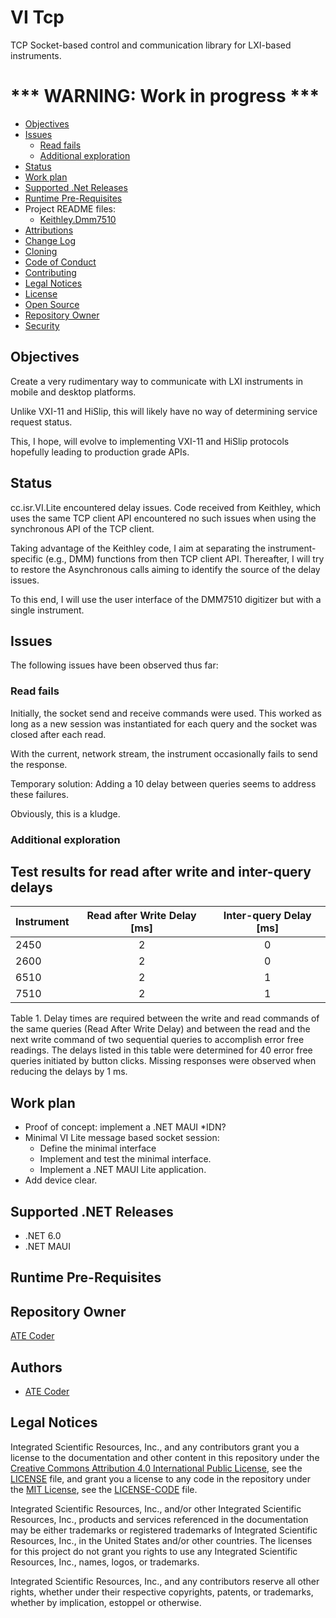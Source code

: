 # VI Tcp

TCP Socket-based control and communication library for LXI-based instruments. 

# *** WARNING: Work in progress ***

* [Objectives](#Objectives)
* [Issues](#Issues)
  * [Read fails](#Read-fails) 
  * [Additional exploration](#Additional-exploration)
* [Status](#Status) 
* [Work plan](#work-plan)
* [Supported .Net Releases](#Supported-.Net-Releases)
* [Runtime Pre-Requisites](#Runtime-Pre-Requisites)
* Project README files:
  * [Keithley.Dmm7510](/keithley/libs/Keihtley.Dmm7510/readme.md) 
* [Attributions](Attributions.md)
* [Change Log](./CHANGELOG.md)
* [Cloning](Cloning.md)
* [Code of Conduct](code_of_conduct.md)
* [Contributing](contributing.md)
* [Legal Notices](#legal-notices)
* [License](LICENSE)
* [Open Source](Open-Source.md)
* [Repository Owner](#Repository-Owner)
* [Security](security.md)

<a name="objectives"></a>
## Objectives

Create a very rudimentary way to communicate with LXI instruments in mobile and desktop platforms.

Unlike VXI-11 and HiSlip, this will likely have no way of determining service request status. 

This, I hope, will evolve to implementing VXI-11 and HiSlip protocols hopefully leading to production grade APIs.

## Status

cc.isr.VI.Lite encountered delay issues. Code received from Keithley, which uses the same TCP client API encountered no such issues when using the synchronous API of the TCP client.

Taking advantage of the Keithley code, I aim at separating the instrument-specific (e.g., DMM) functions from then TCP client API. Thereafter, I will try to restore the Asynchronous calls aiming to identify the source of the delay issues.

To this end, I will use the user interface of the DMM7510 digitizer but with a single instrument.
 
<a name="Issues"></a>
## Issues

The following issues have been observed thus far:

### Read fails

Initially, the socket send and receive commands were used. This worked as long as a new session was instantiated for each query and the socket was closed after each read.

With the current, network stream, the instrument occasionally fails to send the response.

Temporary solution:
Adding a 10 delay between queries seems to address these failures.

Obviously, this is a kludge.

### Additional exploration

## Test results for read after write and inter-query delays

|Instrument | Read after Write Delay [ms] | Inter-query Delay [ms]
|-----------|:-------------:|:------------:
|2450 |2  |0
|2600 |2  |0
|6510 |2  |1
|7510 |2  |1

Table 1. Delay times are required between the write and read commands of the same queries (Read After Write Delay) and between the read and the next write command of two sequential queries to accomplish error free readings. The delays listed in this table were determined for 40 error free queries initiated by button clicks. Missing responses were observed when reducing the delays by 1 ms.

## Work plan

* Proof of concept: implement a .NET MAUI *IDN?
* Minimal VI Lite message based socket session:
	* Define the minimal interface
	* Implement and test the minimal interface.
	* Implement a .NET MAUI Lite application.
* Add device clear.

<a name="Supported-.Net-Releases"></a>
## Supported .NET Releases

* .NET 6.0
* .NET MAUI 

<a name="Runtime-Pre-Requisites"></a>
## Runtime Pre-Requisites


<a name="Repository-Owner"></a>
## Repository Owner
[ATE Coder]

<a name="Authors"></a>
## Authors
* [ATE Coder]  

<a name="legal-notices"></a>
## Legal Notices

Integrated Scientific Resources, Inc., and any contributors grant you a license to the documentation and other content in this repository under the [Creative Commons Attribution 4.0 International Public License], see the [LICENSE](./LICENSE) file, and grant you a license to any code in the repository under the [MIT License], see the [LICENSE-CODE](./LICENSE-CODE) file.

Integrated Scientific Resources, Inc., and/or other Integrated Scientific Resources, Inc., products and services referenced in the documentation may be either trademarks or registered trademarks of Integrated Scientific Resources, Inc., in the United States and/or other countries. The licenses for this project do not grant you rights to use any Integrated Scientific Resources, Inc., names, logos, or trademarks.

Integrated Scientific Resources, Inc., and any contributors reserve all other rights, whether under their respective copyrights, patents, or trademarks, whether by implication, estoppel or otherwise.

[Creative Commons Attribution 4.0 International Public License]: https://creativecommons.org/licenses/by/4.0/legalcode
[MIT License]: https://opensource.org/licenses/MIT
 
[ATE Coder]: https://www.IntegratedScientificResources.com
[dn.core]: https://www.bitbucket.org/davidhary/dn.core
